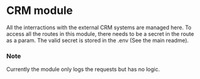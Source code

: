 # CRM module

All the interractions with the external CRM systems are managed here. To access all the routes in this module, there needs to be a secret in the route as a param. The valid secret is stored in the .env (See the main readme).

### Note

Currently the module only logs the requests but has no logic.
